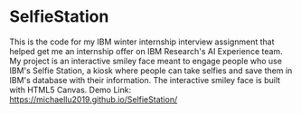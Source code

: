 # SelfieStation
This is the code for my IBM winter internship interview assignment that helped get me an internship offer on IBM Research's AI Experience team. My project is an interactive smiley face meant to engage people who use IBM's Selfie Station, a kiosk where people can take selfies and save them in IBM's database with their information. The interactive smiley face is built with HTML5 Canvas.
Demo Link: https://michaellu2019.github.io/SelfieStation/
